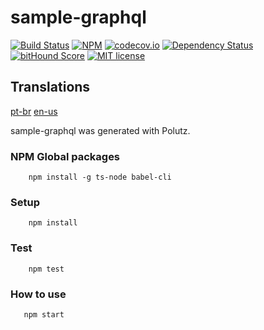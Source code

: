 # sample-graphql

[![Build Status](https://travis-ci.org/alanmarcell/sample-graphql.svg)](https://travis-ci.org/alanmarcell/sample-graphql)
[![NPM](https://img.shields.io/npm/v/sample-graphql.svg)](https://www.npmjs.com/package/sample-graphql)
[![codecov.io](http://codecov.io/github/alanmarcell/sample-graphql/coverage.svg)](http://codecov.io/github/alanmarcell/sample-graphql)
[![Dependency Status](https://gemnasium.com/alanmarcell/sample-graphql.svg)](https://gemnasium.com/alanmarcell/sample-graphql)
[![bitHound Score](https://www.bithound.io/github/gotwarlost/istanbul/badges/score.svg)](https://www.bithound.io/github/alanmarcell/sample-graphql)
[![MIT license](http://img.shields.io/badge/license-MIT-brightgreen.svg)](http://opensource.org/licenses/MIT)

## Translations
[pt-br](https://github.com/alanmarcell/sample-graphql/blob/master/README.pt-br.md)
[en-us](https://github.com/alanmarcell/sample-graphql/blob/master/README.md)

sample-graphql was generated with Polutz.


### NPM Global packages
```
    npm install -g ts-node babel-cli
```

### Setup
```
    npm install   
```

### Test
```
    npm test
```

### How to use
```
   npm start

```
